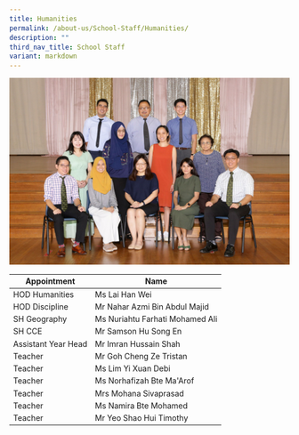 ```yaml
---
title: Humanities
permalink: /about-us/School-Staff/Humanities/
description: ""
third_nav_title: School Staff
variant: markdown
---
```

![](/images/Dept%20Photo/HUMANITIES_DEPARTMENT_2828_FORMAL.jpg)


| Appointment | Name | 
| -------- | -------- | 
| HOD Humanities    | Ms Lai Han Wei   | 
| HOD Discipline     | Mr Nahar Azmi Bin Abdul Majid    | 
| SH Geography     | Ms Nuriahtu Farhati Mohamed Ali    | 
| SH CCE     | Mr Samson Hu Song En    | 
| Assistant Year Head    | Mr Imran Hussain Shah    | 
| Teacher     | Mr Goh Cheng Ze Tristan     | 
| Teacher     | Ms Lim Yi Xuan Debi     | 
| Teacher     | Ms Norhafizah Bte Ma'Arof    | 
| Teacher     | Mrs Mohana Sivaprasad     | 
| Teacher     | Ms Namira Bte Mohamed    | 
| Teacher     | Mr Yeo Shao Hui Timothy    |